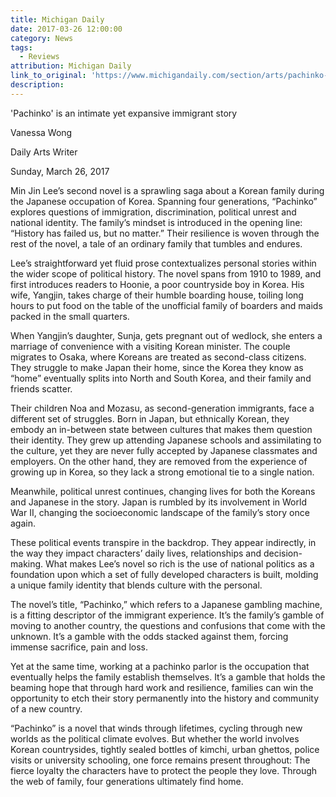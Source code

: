 ```yaml
---
title: Michigan Daily
date: 2017-03-26 12:00:00
category: News
tags:
  - Reviews
attribution: Michigan Daily
link_to_original: 'https://www.michigandaily.com/section/arts/pachinko-book-review'
description:
---
```



'Pachinko' is an intimate yet expansive immigrant story

Vanessa Wong

Daily Arts Writer

Sunday, March 26, 2017

Min Jin Lee’s second novel is a sprawling saga about a Korean family during the Japanese occupation of Korea. Spanning four generations, “Pachinko” explores questions of immigration, discrimination, political unrest and national identity. The family’s mindset is introduced in the opening line: “History has failed us, but no matter.” Their resilience is woven through the rest of the novel, a tale of an ordinary family that tumbles and endures.

Lee’s straightforward yet fluid prose contextualizes personal stories within the wider scope of political history. The novel spans from 1910 to 1989, and first introduces readers to Hoonie, a poor countryside boy in Korea. His wife, Yangjin, takes charge of their humble boarding house, toiling long hours to put food on the table of the unofficial family of boarders and maids packed in the small quarters.

When Yangjin’s daughter, Sunja, gets pregnant out of wedlock, she enters a marriage of convenience with a visiting Korean minister. The couple migrates to Osaka, where Koreans are treated as second-class citizens. They struggle to make Japan their home, since the Korea they know as “home” eventually splits into North and South Korea, and their family and friends scatter.

Their children Noa and Mozasu, as second-generation immigrants, face a different set of struggles. Born in Japan, but ethnically Korean, they embody an in-between state between cultures that makes them question their identity. They grew up attending Japanese schools and assimilating to the culture, yet they are never fully accepted by Japanese classmates and employers. On the other hand, they are removed from the experience of growing up in Korea, so they lack a strong emotional tie to a single nation.

Meanwhile, political unrest continues, changing lives for both the Koreans and Japanese in the story. Japan is rumbled by its involvement in World War II, changing the socioeconomic landscape of the family’s story once again.

These political events transpire in the backdrop. They appear indirectly, in the way they impact characters’ daily lives, relationships and decision-making. What makes Lee’s novel so rich is the use of national politics as a foundation upon which a set of fully developed characters is built, molding a unique family identity that blends culture with the personal.

The novel’s title, “Pachinko,” which refers to a Japanese gambling machine, is a fitting descriptor of the immigrant experience. It’s the family’s gamble of moving to another country, the questions and confusions that come with the unknown. It’s a gamble with the odds stacked against them, forcing immense sacrifice, pain and loss.

Yet at the same time, working at a pachinko parlor is the occupation that eventually helps the family establish themselves. It’s a gamble that holds the beaming hope that through hard work and resilience, families can win the opportunity to etch their story permanently into the history and community of a new country.

“Pachinko” is a novel that winds through lifetimes, cycling through new worlds as the political climate evolves. But whether the world involves Korean countrysides, tightly sealed bottles of kimchi, urban ghettos, police visits or university schooling, one force remains present throughout: The fierce loyalty the characters have to protect the people they love. Through the web of family, four generations ultimately find home.